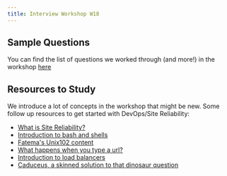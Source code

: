 ```yaml
---
title: Interview Workshop W18
---
```


## Sample Questions
You can find the list of questions we worked through (and more!) in the workshop
[here](https://docs.google.com/document/d/1KG18PxzgbbecMTFzirJ9I1yUfnRVXvlymtcCGlKT_1w/edit?usp=sharing)

## Resources to Study
We introduce a lot of concepts in the workshop that might be new. Some follow up resources to get 
started with DevOps/Site Reliability:
  - [What is Site Reliability?](https://en.wikipedia.org/wiki/Site_reliability_engineering)
  - [Introduction to bash and shells](http://cs.lmu.edu/~ray/notes/bash/)
  - [Fatema's Unix102 content](http://csclub.uwaterloo.ca/~fhboxwal/unix102/unix102.html)
  - [What happens when you type a url?](http://edusagar.com/articles/view/70/What-happens-when-you-type-a-URL-in-browser)
  - [Introduction to load balancers](https://www.digitalocean.com/community/tutorials/what-is-load-balancing)
  - [Caduceus, a skinned solution to that dinosaur question](https://github.com/fboxwala/intro-git-py-workshop)
